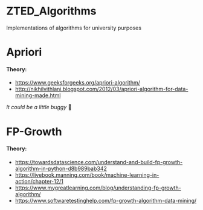 # ZTED_Algorithms
Implementations of algorithms for university purposes



# Apriori

#### Theory:
- https://www.geeksforgeeks.org/apriori-algorithm/
- http://nikhilvithlani.blogspot.com/2012/03/apriori-algorithm-for-data-mining-made.html
<!--- - https://ucilnica.fri.uni-lj.si/mod/resource/view.php?id=27202 --->

_It could be a little buggy_ :bug:


# FP-Growth

#### Theory:
 - https://towardsdatascience.com/understand-and-build-fp-growth-algorithm-in-python-d8b989bab342
 - https://livebook.manning.com/book/machine-learning-in-action/chapter-12/1
 - https://www.mygreatlearning.com/blog/understanding-fp-growth-algorithm/
 - https://www.softwaretestinghelp.com/fp-growth-algorithm-data-mining/
<!---  - https://adataanalyst.com/machine-learning/fp-growth-algorithm-python-3/ --->
